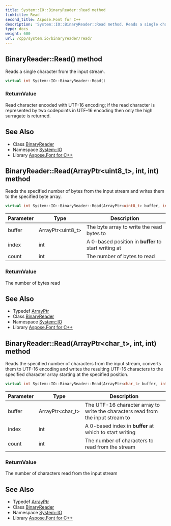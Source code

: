 ```yaml
---
title: System::IO::BinaryReader::Read method
linktitle: Read
second_title: Aspose.Font for C++
description: 'System::IO::BinaryReader::Read method. Reads a single character from the input stream in C++.'
type: docs
weight: 600
url: /cpp/system.io/binaryreader/read/
---
```

## BinaryReader::Read() method


Reads a single character from the input stream.

```cpp
virtual int System::IO::BinaryReader::Read()
```


### ReturnValue

Read character encoded with UTF-16 encoding; if the read character is represented by two codepoints in UTF-16 encoding then only the high surragate is returned.

## See Also

* Class [BinaryReader](../)
* Namespace [System::IO](../../)
* Library [Aspose.Font for C++](../../../)
## BinaryReader::Read(ArrayPtr\<uint8_t\>, int, int) method


Reads the specified number of bytes from the input stream and writes them to the specified byte array.

```cpp
virtual int System::IO::BinaryReader::Read(ArrayPtr<uint8_t> buffer, int index, int count)
```


| Parameter | Type | Description |
| --- | --- | --- |
| buffer | ArrayPtr\<uint8_t\> | The byte array to write the read bytes to |
| index | int | A 0-based position in **buffer** to start writing at |
| count | int | The number of bytes to read |

### ReturnValue

The number of bytes read

## See Also

* Typedef [ArrayPtr](../../../system/arrayptr/)
* Class [BinaryReader](../)
* Namespace [System::IO](../../)
* Library [Aspose.Font for C++](../../../)
## BinaryReader::Read(ArrayPtr\<char_t\>, int, int) method


Reads the specified number of characters from the input stream, converts them to UTF-16 encoding and writes the resulting UTF-16 characters to the specified character array starting at the specified position.

```cpp
virtual int System::IO::BinaryReader::Read(ArrayPtr<char_t> buffer, int index, int count)
```


| Parameter | Type | Description |
| --- | --- | --- |
| buffer | ArrayPtr\<char_t\> | The UTF-16 character array to write the characters read from the input stream to |
| index | int | A 0-based index in **buffer** at which to start writing |
| count | int | The number of characters to read from the stream |

### ReturnValue

The number of characters read from the input stream

## See Also

* Typedef [ArrayPtr](../../../system/arrayptr/)
* Class [BinaryReader](../)
* Namespace [System::IO](../../)
* Library [Aspose.Font for C++](../../../)

